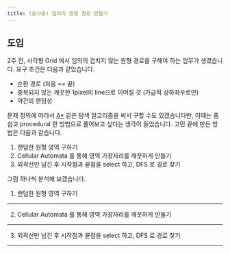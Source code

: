 ```yaml
---
title: (공사중) 임의의 원형 경로 만들기
---
```


도입
----

2주 전, 사각형 Grid 에서 임의의 겹치지 않는 원형 경로를 구해야 하는 업무가 생겼습니다. 요구 조건은 다음과 같았습니다.

- 순환 경로 (처음 == 끝)
- 중복되지 않는 깨끗한 1pixel의 line으로 이어질 것 (가급적 상하좌우로만)
- 약간의 랜덤성

문제 정의에 따라서 [A\*](https://en.wikipedia.org/wiki/A*_search_algorithm) 같은 탐색 알고리즘을 써서 구할 수도 있겠습니다만, 이때는 좀 쉽고 procedural 한 방법으로 풀어보고 싶다는 생각이 들었습니다. 고민 끝에 만든 방법은 다음과 같습니다.

1. 랜덤한 원형 영역 구하기
2. Cellular Automata 를 통해 영역 가장자리를 깨끗하게 만들기
3. 외곽선만 남긴 후 시작점과 끝점을 select 하고, DFS 로 경로 찾기

그럼 하나씩 분석해 보겠습니다.


1. 랜덤한 원형 영역 구하기
------------------------

2. Cellular Automata 를 통해 영역 가장자리를 깨끗하게 만들기
---------------------------------------------------------

3. 외곽선만 남긴 후 시작점과 끝점을 select 하고, DFS 로 경로 찾기
-------------------------------------------------------------

